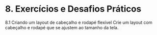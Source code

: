 # 8. Exercícios e Desafios Práticos

8.1 Criando um layout de cabeçalho e rodapé flexível
Crie um layout com cabeçalho e rodapé que se ajustem ao tamanho da tela.
